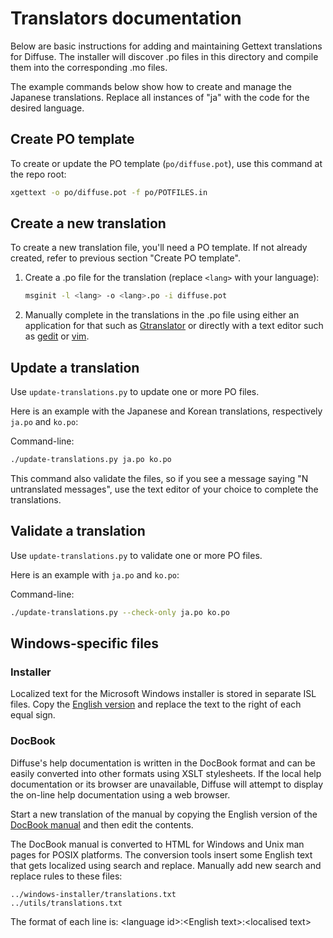 # Translators documentation

Below are basic instructions for adding and maintaining Gettext translations
for Diffuse.  The installer will discover .po files in this directory and
compile them into the corresponding .mo files.

The example commands below show how to create and manage the Japanese
translations.  Replace all instances of "ja" with the code for the desired
language.

## Create PO template

To create or update the PO template (`po/diffuse.pot`), use this command at the
repo root:

```sh
xgettext -o po/diffuse.pot -f po/POTFILES.in
```

## Create a new translation

To create a new translation file, you'll need a PO template. If not already
created, refer to previous section "Create PO template".

1. Create a .po file for the translation (replace `<lang>` with your language):

   ```sh
   msginit -l <lang> -o <lang>.po -i diffuse.pot
   ```

2. Manually complete in the translations in the .po file using either an
   application for that such as [Gtranslator][gtranslator] or directly with a
   text editor such as [gedit][gedit] or [vim][vim].

[gtranslator]: https://www.flathub.org/apps/details/org.gnome.Gtranslator
[gedit]: https://www.flathub.org/apps/details/org.gnome.gedit
[vim]: https://www.vim.org/

## Update a translation

Use `update-translations.py` to update one or more PO files.

Here is an example with the Japanese and Korean translations, respectively
`ja.po` and `ko.po`:

Command-line:

```sh
./update-translations.py ja.po ko.po
```

This command also validate the files, so if you see a message saying "N
untranslated messages", use the text editor of your choice to complete the
translations.

## Validate a translation

Use `update-translations.py` to validate one or more PO files.

Here is an example with `ja.po` and `ko.po`:

Command-line:
```sh
./update-translations.py --check-only ja.po ko.po
```

## Windows-specific files

### Installer

Localized text for the Microsoft Windows installer is stored in separate ISL
files. Copy the [English version][english-win-docs] and replace the text to the
right of each equal sign.

[english-win-docs]: ../windows-installer/en.isl

### DocBook

Diffuse's help documentation is written in the DocBook format and can be easily
converted into other formats using XSLT stylesheets. If the local help
documentation or its browser are unavailable, Diffuse will attempt to display
the on-line help documentation using a web browser.

Start a new translation of the manual by copying the English version of the
[DocBook manual][docbook-manual] and then edit the contents.

The DocBook manual is converted to HTML for Windows and Unix man pages for
POSIX platforms. The conversion tools insert some English text that gets
localized using search and replace. Manually add new search and replace rules
to these files:

    ../windows-installer/translations.txt
    ../utils/translations.txt

The format of each line is: \<language id\>:\<English text\>:\<localised text\>

[docbook-manual]: ../data/usr/share/gnome/help/diffuse/C/diffuse.xml
